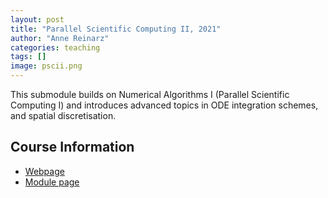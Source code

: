 ```yaml
---
layout: post
title: "Parallel Scientific Computing II, 2021"
author: "Anne Reinarz"
categories: teaching
tags: []
image: pscii.png
---
```


This submodule builds on Numerical Algorithms I (Parallel Scientific Computing I) and introduces advanced topics in ODE integration schemes, and spatial discretisation.

## Course Information
- [Webpage](https://teaching.wence.uk/comp4187/)
- [Module page](https://www.dur.ac.uk/faculty.handbook/module_description/?year=2021&module_code=COMP4187)

